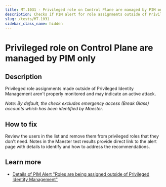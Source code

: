 ```yaml
---
title: MT.1031 - Privileged role on Control Plane are managed by PIM only
description: Checks if PIM alert for role assignments outside of Privileged Identity Management (PIM) exists
slug: /tests/MT.1031
sidebar_class_name: hidden
---
```


# Privileged role on Control Plane are managed by PIM only

## Description

Privileged role assignments made outside of Privileged Identity Management aren't properly monitored and may indicate an active attack.

_Note: By default, the check excludes emergency access (Break Glass) accounts which has been identified by Maester._

## How to fix

Review the users in the list and remove them from privileged roles that they don't need.
Notes in the Maester test results provide direct link to the alert page with details to identify and how to address the recommendations.

## Learn more

- [Details of PIM Alert "Roles are being assigned outside of Privileged Identity Management"](https://learn.microsoft.com/en-us/entra/id-governance/privileged-identity-management/pim-how-to-configure-security-alerts#roles-are-being-assigned-outside-of-privileged-identity-management)
